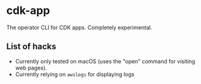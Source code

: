 # cdk-app

The operator CLI for CDK apps. Completely experimental.

## List of hacks

* Currently only tested on macOS (uses the "open" command for visiting web pages).
* Currently relying on `awslogs` for displaying logs
